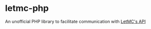 letmc-php
=========

An unofficial PHP library to facilitate communication with [LetMC's API](http://portal.letmc.com/PropertySearchService.asmx)
